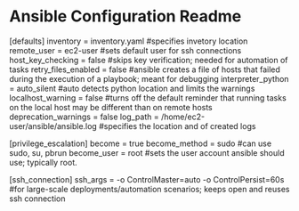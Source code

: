 # Ansible Configuration Readme

[defaults]
inventory = inventory.yaml  #specifies invetory location
remote_user = ec2-user      #sets default user for ssh connections
host_key_checking = false   #skips key verification; needed for automation of tasks
retry_files_enabled = false #ansible creates a file of hosts that failed during the execution of a playbook; meant for debugging
interpreter_python = auto_silent #auto detects python location and limits the warnings
localhost_warning = false   #turns off the default reminder that running tasks on the local host may be different than on remote hosts
deprecation_warnings = false
log_path = /home/ec2-user/ansible/ansible.log #specifies the location and of created logs

[privilege_escalation]
become = true
become_method = sudo        #can use sudo, su, pbrun
become_user = root          #sets the user account ansible should use; typically root.

[ssh_connection]
ssh_args = -o ControlMaster=auto -o ControlPersist=60s #for large-scale deployments/automation scenarios; keeps open and reuses ssh connection